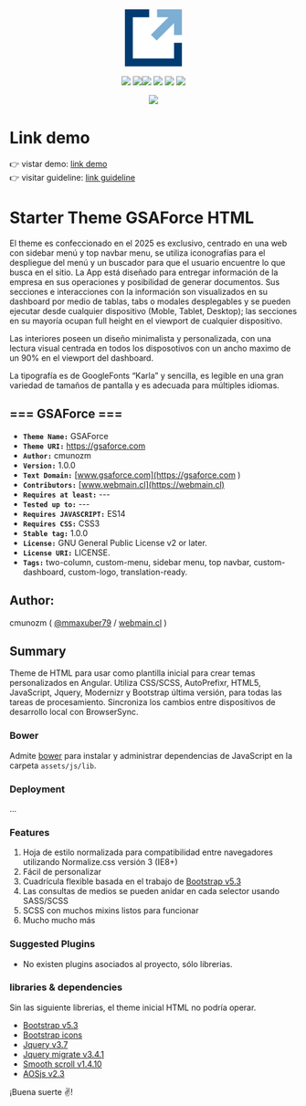 <p align="center" style="margin-top:1.5rem;"><img src="./assets/images/icon-gsaforce.svg" idth="100" height="100"></p>
<!-- <p align="center" style="margin-top:1.5rem;"><svg xmlns="http://www.w3.org/2000/svg" viewBox="0 0 155.74 155.74" width="100" height="100"><defs><style>.cls-1{fill:#003b71;}.cls-2{fill:#7daed3;}</style></defs><title>icon-gsaforce</title><g id="Capa_2" data-name="Capa 2"><g id="Layer_1" data-name="Layer 1"><polygon class="cls-1" points="134.12 134.1 21.64 134.1 21.64 21.61 66.34 21.61 66.34 0 0 0 0 155.74 155.74 155.74 155.74 91.47 134.12 91.47 134.12 134.1"/><polygon class="cls-2" points="87.95 0 87.95 21.61 118.77 21.61 71.03 69.38 86.78 85.1 134.12 37.76 134.12 69.94 155.74 69.94 155.74 0 87.95 0"/></g></g></svg></p> --><p align="center">
	<img src="https://img.shields.io/badge/html5-%23E34F26.svg?style=flat-square&logo=html5&logoColor=white">
		<img src="https://img.shields.io/badge/GitHub-100000?style=flat-square&logo=github&logoColor=white"><img src="https://shields.io/badge/JavaScript-F7DF1E?logo=JavaScript&logoColor=000&style=flat-square">
		<img src="https://img.shields.io/badge/bootstrap-%238511FA.svg?style=flat-square&logo=bootstrap&logoColor=white">
		<img src="https://img.shields.io/badge/jquery-%230769AD.svg?style=flat-square&logo=jquery&logoColor=white">
		<img src="https://img.shields.io/badge/SASS-hotpink.svg?style=flat-square&logo=SASS&logoColor=white">
</p>
<p align="center"><a href="https://github.com/seatonjiang/kratos/blob/main/LICENSE">
        <img src="https://img.shields.io/github/license/seatonjiang/kratos?&style=flat-square">
    </a>		
</p>

# Link demo
👉 vistar demo: [link demo](https://maxuber79.github.io/gsaforce/)<br>
👉 visitar guideline: [link guideline](https://maxuber79.github.io/gsaforce/guideline.html)
# Starter Theme GSAForce HTML
El theme es confeccionado en el 2025 es exclusivo, centrado en una web con sidebar menú y top navbar menu, se utiliza iconografías para el despliegue del menú y un buscador para que el usuario encuentre lo que busca en el sitio. La App está diseñado para entregar información de la empresa en sus operaciones y posibilidad de generar documentos. Sus secciones e interacciones con la información son visualizados en su dashboard por medio de tablas, tabs o modales desplegables y se pueden ejecutar desde cualquier dispositivo (Moble, Tablet, Desktop); las secciones en su mayoría ocupan full height en el viewport de cualquier dispositivo.

Las interiores poseen un diseño minimalista y personalizada, con una lectura visual centrada en todos los disposotivos con un ancho maximo de un 90% en el viewport del dashboard.  

La tipografía es de GoogleFonts “Karla” y sencilla, es legible en una gran variedad de tamaños de pantalla y es adecuada para múltiples idiomas. 

## === GSAForce ===
- **`Theme Name:`** GSAForce
- **`Theme URI:`** https://gsaforce.com 
- **`Author:`** cmunozm
- **`Version:`** 1.0.0
- **`Text Domain:`** [www.gsaforce.com](https://gsaforce.com )
- **`Contributors:`** [www.webmain.cl](https://webmain.cl)
- **`Requires at least:`** ---
- **`Tested up to:`**  ---
- **`Requires JAVASCRIPT:`** ES14 
- **`Requires CSS:`** CSS3 
- **`Stable tag:`** 1.0.0
- **`License:`** GNU General Public License v2 or later.
- **`License URI:`** LICENSE.
- **`Tags:`** two-column, custom-menu, sidebar menu, top navbar, custom-dashboard, custom-logo, translation-ready.

## Author:

cmunozm ( [@mmaxuber79](https://github.com/maxuber79) / [webmain.cl](http://webmain.cl) )

## Summary

Theme de HTML para usar como plantilla inicial para crear temas personalizados en Angular. Utiliza CSS/SCSS, AutoPrefixr, HTML5, JavaScript, Jquery, Modernizr y Bootstrap última versión, para todas las tareas de procesamiento. Sincroniza los cambios entre dispositivos de desarrollo local con BrowserSync.  


### Bower

Admite [bower](https://github.com/bower/bower) para instalar y administrar dependencias de JavaScript en la carpeta `assets/js/lib`.

### Deployment
...

### Features

1. Hoja de estilo normalizada para compatibilidad entre navegadores utilizando Normalize.css versión 3 (IE8+)
2. Fácil de personalizar
3. Cuadrícula flexible basada en el trabajo de [Bootstrap v5.3](https://getbootstrap.com/docs/5.3/getting-started/introduction/)
4. Las consultas de medios se pueden anidar en cada selector usando SASS/SCSS
5. SCSS con muchos mixins listos para funcionar
6. Mucho mucho más

### Suggested Plugins
* No existen plugins asociados al proyecto, sólo librerias.


### libraries & dependencies

Sin las siguiente librerias, el theme inicial HTML no podría operar.

* [Bootstrap v5.3](https://getbootstrap.com/docs/5.3/getting-started/introduction/)
* [Bootstrap icons](https://cdn.jsdelivr.net/npm/bootstrap-icons@1.11.3/font/bootstrap-icons.min.css)
* [Jquery v3.7](https://cdn.jsdelivr.net/npm/jquery@3.7.1/dist/jquery.min.js?ver=3.7.1)
* [Jquery migrate v3.4.1](https://cdnjs.cloudflare.com/ajax/libs/jquery-migrate/3.4.1/jquery-migrate.min.js?ver=3.4.1)
* [Smooth scroll v1.4.10](https://cdnjs.cloudflare.com/ajax/libs/smoothscroll/1.4.10/SmoothScroll.min.js?ver=1.4.10)
* [AOSjs v2.3](http://localhost/elev/wp-content/themes/elev/assets/lib/aos/aos.js?ver=2.3.1)
 

¡Buena suerte ✌️!
 